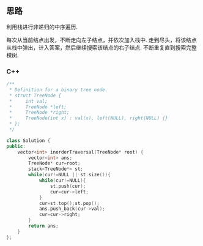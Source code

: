 ## 思路

利用栈进行非递归的中序遍历.

每次从当前结点出发，不断走向左子结点，并依次加入栈中. 走到尽头，将该结点从栈中弹出，计入答案，然后继续搜索该结点的右子结点. 不断重复直到搜索完整棵树.

### C++

```c++
/**
 * Definition for a binary tree node.
 * struct TreeNode {
 *     int val;
 *     TreeNode *left;
 *     TreeNode *right;
 *     TreeNode(int x) : val(x), left(NULL), right(NULL) {}
 * };
 */

class Solution {
public:
    vector<int> inorderTraversal(TreeNode* root) {
        vector<int> ans;
        TreeNode* cur=root;
        stack<TreeNode*> st;
        while(cur!=NULL || st.size()){
            while(cur!=NULL){
                st.push(cur);
                cur=cur->left;
            }
            cur=st.top();st.pop();
            ans.push_back(cur->val);
            cur=cur->right;
        }
        return ans;
    }
};
```


